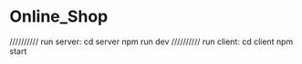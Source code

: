 # Online_Shop
//////////
run server:
cd server
npm run dev
//////////
run client:
cd client
npm start
